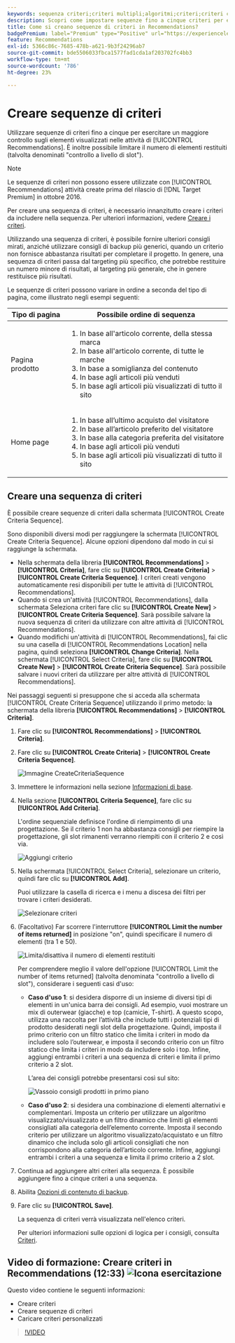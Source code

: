 ```yaml
---
keywords: sequenza criteri;criteri multipli;algoritmi;criteri;criteri consigli;sequenza;numero limite di elementi restituiti;controllo a livello di slot;slot;criteria sequence;multiple criteria;algorithms;criteria;recommendations criteria;sequence;limit number of items returned;slot level control;slot level control;slot
description: Scopri come impostare sequenze fino a cinque criteri per esercitare un maggiore controllo sugli elementi visualizzati nell'Adobe [!DNL Target] Attività Recommendations.
title: Come si creano sequenze di criteri in Recommendations?
badgePremium: label="Premium" type="Positive" url="https://experienceleague.adobe.com/docs/target/using/introduction/intro.html?lang=en#premium newtab=true" tooltip="Vedi cosa è incluso in Target Premium."
feature: Recommendations
exl-id: 5366c86c-7685-478b-a621-9b3f24296ab7
source-git-commit: bde5506033fbca1577fad1cda1af203702fc4bb3
workflow-type: tm+mt
source-wordcount: '786'
ht-degree: 23%

---
```


# Creare sequenze di criteri

Utilizzare sequenze di criteri fino a cinque per esercitare un maggiore controllo sugli elementi visualizzati nelle attività di [!UICONTROL Recommendations]. È inoltre possibile limitare il numero di elementi restituiti (talvolta denominati &quot;controllo a livello di slot&quot;).

>[!NOTE]
>
>Le sequenze di criteri non possono essere utilizzate con [!UICONTROL Recommendations] attività create prima del rilascio di [!DNL Target Premium] in ottobre 2016.

Per creare una sequenza di criteri, è necessario innanzitutto creare i criteri da includere nella sequenza. Per ulteriori informazioni, vedere [Creare i criteri](/help/main/c-recommendations/c-algorithms/create-new-algorithm.md).

Utilizzando una sequenza di criteri, è possibile fornire ulteriori consigli mirati, anziché utilizzare consigli di backup più generici, quando un criterio non fornisce abbastanza risultati per completare il progetto. In genere, una sequenza di criteri passa dal targeting più specifico, che potrebbe restituire un numero minore di risultati, al targeting più generale, che in genere restituisce più risultati.

Le sequenze di criteri possono variare in ordine a seconda del tipo di pagina, come illustrato negli esempi seguenti:

| Tipo di pagina | Possibile ordine di sequenza |
| --- | --- |
| Pagina prodotto | <ol><li>In base all&#39;articolo corrente, della stessa marca</li><li>In base all&#39;articolo corrente, di tutte le marche</li><li>In base a somiglianza del contenuto</li><li>In base agli articoli più venduti</li><li>In base agli articoli più visualizzati di tutto il sito</li></ol> |
| Home page | <ol><li>In base all’ultimo acquisto del visitatore </li><li>In base all’articolo preferito del visitatore</li><li>In base alla categoria preferita del visitatore</li><li>In base agli articoli più venduti</li><li>In base agli articoli più visualizzati di tutto il sito</li></ol> |

## Creare una sequenza di criteri

È possibile creare sequenze di criteri dalla schermata [!UICONTROL Create Criteria Sequence].

Sono disponibili diversi modi per raggiungere la schermata [!UICONTROL Create Criteria Sequence]. Alcune opzioni dipendono dal modo in cui si raggiunge la schermata.

* Nella schermata della libreria **[!UICONTROL Recommendations]** > **[!UICONTROL Criteria]**, fare clic su **[!UICONTROL Create Criteria]** > **[!UICONTROL Create Criteria Sequence]**. I criteri creati vengono automaticamente resi disponibili per tutte le attività di [!UICONTROL Recommendations].
* Quando si crea un&#39;attività [!UICONTROL Recommendations], dalla schermata Seleziona criteri fare clic su **[!UICONTROL Create New]** > **[!UICONTROL Create Criteria Sequence]**. Sarà possibile salvare la nuova sequenza di criteri da utilizzare con altre attività di [!UICONTROL Recommendations].
* Quando modifichi un&#39;attività di [!UICONTROL Recommendations], fai clic su una casella di [!UICONTROL Recommendations Location] nella pagina, quindi seleziona **[!UICONTROL Change Criteria]**. Nella schermata [!UICONTROL Select Criteria], fare clic su **[!UICONTROL Create New]** > **[!UICONTROL Create Criteria Sequence]**. Sarà possibile salvare i nuovi criteri da utilizzare per altre attività di [!UICONTROL Recommendations].

Nei passaggi seguenti si presuppone che si acceda alla schermata [!UICONTROL Create Criteria Sequence] utilizzando il primo metodo: la schermata della libreria **[!UICONTROL Recommendations]** > **[!UICONTROL Criteria]**.

1. Fare clic su **[!UICONTROL Recommendations]** > **[!UICONTROL Criteria]**.

1. Fare clic su **[!UICONTROL Create Criteria]** > **[!UICONTROL Create Criteria Sequence]**.

   ![Immagine CreateCriteriaSequence](assets/CreateCriteriaSequence.png)

1. Immettere le informazioni nella sezione [Informazioni di base](/help/main/c-recommendations/c-algorithms/create-new-algorithm.md#info).

1. Nella sezione **[!UICONTROL Criteria Sequence]**, fare clic su **[!UICONTROL Add Criteria]**.

   L&#39;ordine sequenziale definisce l&#39;ordine di riempimento di una progettazione. Se il criterio 1 non ha abbastanza consigli per riempire la progettazione, gli slot rimanenti verranno riempiti con il criterio 2 e così via.

   ![Aggiungi criterio](/help/main/c-recommendations/c-algorithms/assets/add-criteria.png)

1. Nella schermata [!UICONTROL Select Criteria], selezionare un criterio, quindi fare clic su **[!UICONTROL Add]**.

   Puoi utilizzare la casella di ricerca e i menu a discesa dei filtri per trovare i criteri desiderati.

   ![Selezionare criteri](/help/main/c-recommendations/c-algorithms/assets/select-criteria.png)

1. (Facoltativo) Far scorrere l&#39;interruttore **[!UICONTROL Limit the number of items returned]** in posizione &quot;on&quot;, quindi specificare il numero di elementi (tra 1 e 50).

   ![Limita/disattiva il numero di elementi restituiti](/help/main/c-recommendations/c-algorithms/assets/limit-number.png)

   Per comprendere meglio il valore dell&#39;opzione [!UICONTROL Limit the number of items returned] (talvolta denominata &quot;controllo a livello di slot&quot;), considerare i seguenti casi d&#39;uso:

   * **Caso d&#39;uso 1**: si desidera disporre di un insieme di diversi tipi di elementi in un&#39;unica barra dei consigli. Ad esempio, vuoi mostrare un mix di outerwear (giacche) e top (camicie, T-shirt). A questo scopo, utilizza una raccolta per l’attività che include tutti i potenziali tipi di prodotto desiderati negli slot della progettazione. Quindi, imposta il primo criterio con un filtro statico che limita i criteri in modo da includere solo l’outerwear, e imposta il secondo criterio con un filtro statico che limita i criteri in modo da includere solo i top. Infine, aggiungi entrambi i criteri a una sequenza di criteri e limita il primo criterio a 2 slot.

     L’area dei consigli potrebbe presentarsi così sul sito:

     ![Vassoio consigli prodotti in primo piano](/help/main/c-recommendations/c-algorithms/assets/featured-products.png)

   * **Caso d&#39;uso 2**: si desidera una combinazione di elementi alternativi e complementari. Imposta un criterio per utilizzare un algoritmo visualizzato/visualizzato e un filtro dinamico che limiti gli elementi consigliati alla categoria dell’elemento corrente. Imposta il secondo criterio per utilizzare un algoritmo visualizzato/acquistato e un filtro dinamico che includa solo gli articoli consigliati che non corrispondono alla categoria dell’articolo corrente. Infine, aggiungi entrambi i criteri a una sequenza e limita il primo criterio a 2 slot.

1. Continua ad aggiungere altri criteri alla sequenza. È possibile aggiungere fino a cinque criteri a una sequenza.

1. Abilita [Opzioni di contenuto di backup](/help/main/c-recommendations/c-algorithms/create-new-algorithm.md#content).

1. Fare clic su **[!UICONTROL Save]**.

   La sequenza di criteri verrà visualizzata nell&#39;elenco criteri.

   Per ulteriori informazioni sulle opzioni di logica per i consigli, consulta [Criteri](/help/main/c-recommendations/c-algorithms/algorithms.md).

## Video di formazione: Creare criteri in Recommendations (12:33) ![Icona esercitazione](/help/main/assets/tutorial.png)

Questo video contiene le seguenti informazioni:

* Creare criteri
* Creare sequenze di criteri
* Caricare criteri personalizzati

>[!VIDEO](https://video.tv.adobe.com/v/27694?quality=12)
